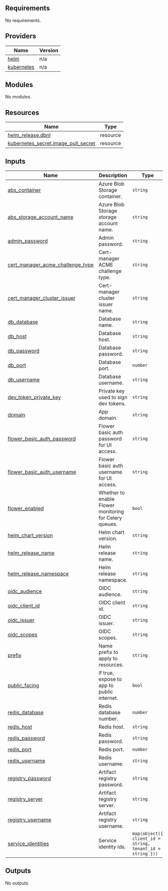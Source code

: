 <!-- BEGIN_TF_DOCS -->
## Requirements

No requirements.

## Providers

| Name | Version |
|------|---------|
| <a name="provider_helm"></a> [helm](#provider\_helm) | n/a |
| <a name="provider_kubernetes"></a> [kubernetes](#provider\_kubernetes) | n/a |

## Modules

No modules.

## Resources

| Name | Type |
|------|------|
| [helm_release.dbnl](https://registry.terraform.io/providers/hashicorp/helm/latest/docs/resources/release) | resource |
| [kubernetes_secret.image_pull_secret](https://registry.terraform.io/providers/hashicorp/kubernetes/latest/docs/resources/secret) | resource |

## Inputs

| Name | Description | Type | Default | Required |
|------|-------------|------|---------|:--------:|
| <a name="input_abs_container"></a> [abs\_container](#input\_abs\_container) | Azure Blob Storage container. | `string` | n/a | yes |
| <a name="input_abs_storage_account_name"></a> [abs\_storage\_account\_name](#input\_abs\_storage\_account\_name) | Azure Blob Storage storage account name. | `string` | n/a | yes |
| <a name="input_admin_password"></a> [admin\_password](#input\_admin\_password) | Admin password. | `string` | `null` | no |
| <a name="input_cert_manager_acme_challenge_type"></a> [cert\_manager\_acme\_challenge\_type](#input\_cert\_manager\_acme\_challenge\_type) | Cert-manager ACME challenge type. | `string` | n/a | yes |
| <a name="input_cert_manager_cluster_issuer"></a> [cert\_manager\_cluster\_issuer](#input\_cert\_manager\_cluster\_issuer) | Cert-manager cluster issuer name. | `string` | n/a | yes |
| <a name="input_db_database"></a> [db\_database](#input\_db\_database) | Database name. | `string` | n/a | yes |
| <a name="input_db_host"></a> [db\_host](#input\_db\_host) | Database host. | `string` | n/a | yes |
| <a name="input_db_password"></a> [db\_password](#input\_db\_password) | Database password. | `string` | n/a | yes |
| <a name="input_db_port"></a> [db\_port](#input\_db\_port) | Database port. | `number` | n/a | yes |
| <a name="input_db_username"></a> [db\_username](#input\_db\_username) | Database username. | `string` | n/a | yes |
| <a name="input_dev_token_private_key"></a> [dev\_token\_private\_key](#input\_dev\_token\_private\_key) | Private key used to sign dev tokens. | `string` | n/a | yes |
| <a name="input_domain"></a> [domain](#input\_domain) | App domain. | `string` | n/a | yes |
| <a name="input_flower_basic_auth_password"></a> [flower\_basic\_auth\_password](#input\_flower\_basic\_auth\_password) | Flower basic auth password for UI access. | `string` | `null` | no |
| <a name="input_flower_basic_auth_username"></a> [flower\_basic\_auth\_username](#input\_flower\_basic\_auth\_username) | Flower basic auth username for UI access. | `string` | `null` | no |
| <a name="input_flower_enabled"></a> [flower\_enabled](#input\_flower\_enabled) | Whether to enable Flower monitoring for Celery queues. | `bool` | `false` | no |
| <a name="input_helm_chart_version"></a> [helm\_chart\_version](#input\_helm\_chart\_version) | Helm chart version. | `string` | n/a | yes |
| <a name="input_helm_release_name"></a> [helm\_release\_name](#input\_helm\_release\_name) | Helm release name. | `string` | `"dbnl"` | no |
| <a name="input_helm_release_namespace"></a> [helm\_release\_namespace](#input\_helm\_release\_namespace) | Helm release namespace. | `string` | `"default"` | no |
| <a name="input_oidc_audience"></a> [oidc\_audience](#input\_oidc\_audience) | OIDC audience. | `string` | `null` | no |
| <a name="input_oidc_client_id"></a> [oidc\_client\_id](#input\_oidc\_client\_id) | OIDC client id. | `string` | `null` | no |
| <a name="input_oidc_issuer"></a> [oidc\_issuer](#input\_oidc\_issuer) | OIDC issuer. | `string` | `null` | no |
| <a name="input_oidc_scopes"></a> [oidc\_scopes](#input\_oidc\_scopes) | OIDC scopes. | `string` | `"openid profile email"` | no |
| <a name="input_prefix"></a> [prefix](#input\_prefix) | Name prefix to apply to resources. | `string` | n/a | yes |
| <a name="input_public_facing"></a> [public\_facing](#input\_public\_facing) | If true, expose to app to public internet. | `bool` | `false` | no |
| <a name="input_redis_database"></a> [redis\_database](#input\_redis\_database) | Redis database number. | `number` | n/a | yes |
| <a name="input_redis_host"></a> [redis\_host](#input\_redis\_host) | Redis host. | `string` | n/a | yes |
| <a name="input_redis_password"></a> [redis\_password](#input\_redis\_password) | Redis password. | `string` | n/a | yes |
| <a name="input_redis_port"></a> [redis\_port](#input\_redis\_port) | Redis port. | `number` | n/a | yes |
| <a name="input_redis_username"></a> [redis\_username](#input\_redis\_username) | Redis username. | `string` | n/a | yes |
| <a name="input_registry_password"></a> [registry\_password](#input\_registry\_password) | Artifact registry password. | `string` | n/a | yes |
| <a name="input_registry_server"></a> [registry\_server](#input\_registry\_server) | Artifact registry server. | `string` | `"us-docker.pkg.dev/dbnlai"` | no |
| <a name="input_registry_username"></a> [registry\_username](#input\_registry\_username) | Artifact registry username. | `string` | n/a | yes |
| <a name="input_service_identities"></a> [service\_identities](#input\_service\_identities) | Service identity ids. | `map(object({ client_id = string, tenant_id = string }))` | n/a | yes |

## Outputs

No outputs.
<!-- END_TF_DOCS -->